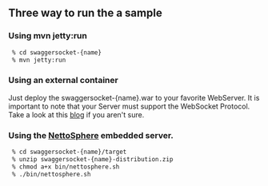 ## Three way to run the a sample

### Using mvn jetty:run

```bash
 % cd swaggersocket-{name}
 % mvn jetty:run
 ```

 ### Using an external container

 Just deploy the swaggersocket-{name}.war to your favorite WebServer. It is important to note that your Server must support the WebSocket Protocol. Take a look at this [blog](http://jfarcand.wordpress.com/2012/04/19/websockets-or-comet-or-both-whats-supported-in-the-java-ee-land/) if you aren't sure.

 ### Using the [NettoSphere](https://github.com/Atmosphere/nettosphere) embedded server.

 ```bash
  % cd swaggersocket-{name}/target
  % unzip swaggersocket-{name}-distribution.zip
  % chmod a+x bin/nettosphere.sh
  % ./bin/nettosphere.sh
```